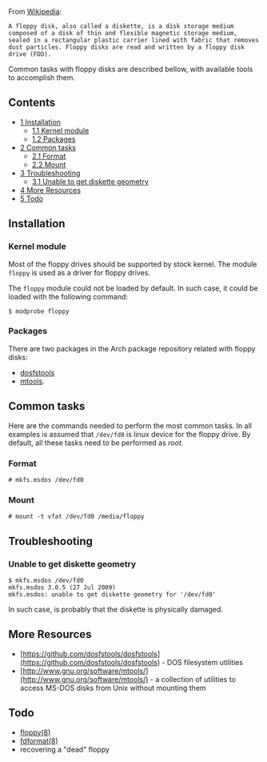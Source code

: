 From [Wikipedia](https://en.wikipedia.org/wiki/Floppy_disk "wikipedia:Floppy disk"):

	A floppy disk, also called a diskette, is a disk storage medium composed of a disk of thin and flexible magnetic storage medium, sealed in a rectangular plastic carrier lined with fabric that removes dust particles. Floppy disks are read and written by a floppy disk drive (FDD).

Common tasks with floppy disks are described bellow, with available tools to accomplish them.

## Contents

*   [1 Installation](#Installation)
    *   [1.1 Kernel module](#Kernel_module)
    *   [1.2 Packages](#Packages)
*   [2 Common tasks](#Common_tasks)
    *   [2.1 Format](#Format)
    *   [2.2 Mount](#Mount)
*   [3 Troubleshooting](#Troubleshooting)
    *   [3.1 Unable to get diskette geometry](#Unable_to_get_diskette_geometry)
*   [4 More Resources](#More_Resources)
*   [5 Todo](#Todo)

## Installation

### Kernel module

Most of the floppy drives should be supported by stock kernel. The module `floppy` is used as a driver for floppy drives.

The `floppy` module could not be loaded by default. In such case, it could be loaded with the following command:

```
$ modprobe floppy

```

### Packages

There are two packages in the Arch package repository related with floppy disks:

*   [dosfstools](https://www.archlinux.org/packages/?name=dosfstools)
*   [mtools](https://www.archlinux.org/packages/?name=mtools).

## Common tasks

Here are the commands needed to perform the most common tasks. In all examples is assumed that `/dev/fd0` is linux device for the floppy drive. By default, all these tasks need to be performed as *root*.

### Format

```
# mkfs.msdos /dev/fd0

```

### Mount

```
# mount -t vfat /dev/fd0 /media/floppy

```

## Troubleshooting

### Unable to get diskette geometry

```
$ mkfs.msdos /dev/fd0
mkfs.msdos 3.0.5 (27 Jul 2009)
mkfs.msdos: unable to get diskette geometry for '/dev/fd0'

```

In such case, is probably that the diskette is physically damaged.

## More Resources

*   [https://github.com/dosfstools/dosfstools](https://github.com/dosfstools/dosfstools) - DOS filesystem utilities
*   [http://www.gnu.org/software/mtools/](http://www.gnu.org/software/mtools/) - a collection of utilities to access MS-DOS disks from Unix without mounting them

## Todo

*   [floppy(8)](https://jlk.fjfi.cvut.cz/arch/manpages/man/floppy.8)
*   [fdformat(8)](https://jlk.fjfi.cvut.cz/arch/manpages/man/fdformat.8)
*   recovering a "dead" floppy